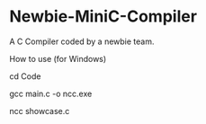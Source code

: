 # Newbie-MiniC-Compiler
A C Compiler coded by a newbie team.

How to use (for Windows)

cd Code

gcc main.c -o ncc.exe

ncc showcase.c


